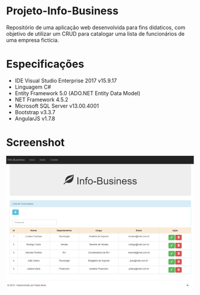 # Projeto-Info-Business
Repositório de uma aplicação web desenvolvida para fins didaticos, com objetivo de utilizar um CRUD para catalogar uma lista de funcionários de uma empresa fictícia.

# Especificações
- IDE Visual Studio Enterprise 2017 v15.9.17
- Linguagem C#
- Entity Framework 5.0 (ADO.NET Entity Data Model)
- NET Framework 4.5.2
- Microsoft SQL Server v13.00.4001
- Bootstrap v3.3.7
- AngularJS v1.7.8

# Screenshot
<html lang="pt-br">
<head>
</head>
<body>
  <img src="https://github.com/PauloAlves8039/Projeto-Info-Business/blob/master/Info-Business/Resources/screenshot.png"/>
</body>
</html>
